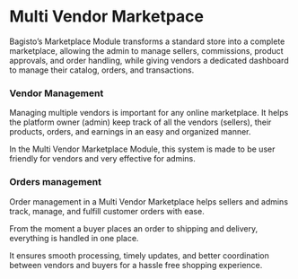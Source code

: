 # Multi Vendor Marketpace

Bagisto’s Marketplace Module transforms a standard store into a complete marketplace, allowing the admin to manage sellers, commissions, product approvals, and order handling, while giving vendors a dedicated dashboard to manage their catalog, orders, and transactions. 

### Vendor Management

Managing multiple vendors is important for any online marketplace. It helps the platform owner (admin) keep track of all the vendors (sellers), their products, orders, and earnings in an easy and organized manner.

In the Multi Vendor Marketplace Module, this system is made to be user friendly for vendors and very effective for admins.

### Orders management 

Order management in a Multi Vendor Marketplace helps sellers and admins track, manage, and fulfill customer orders with ease. 

From the moment a buyer places an order to shipping and delivery, everything is handled in one place.
 
It ensures smooth processing, timely updates, and better coordination between vendors and buyers for a hassle free shopping experience.
